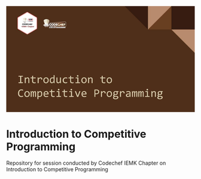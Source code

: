 <img src="Cover/Intro_to_cp_cover.jpg" alt="Cover" />

# Introduction to Competitive Programming

Repository for session conducted by Codechef IEMK Chapter on Introduction to Competitive Programming
